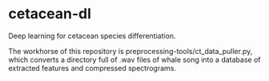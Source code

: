 # cetacean-dl
Deep learning for cetacean species differentiation.

The workhorse of this repository is preprocessing-tools/ct_data_puller.py, which converts a directory full of 
.wav files of whale song into a database of extracted features and compressed spectrograms.
